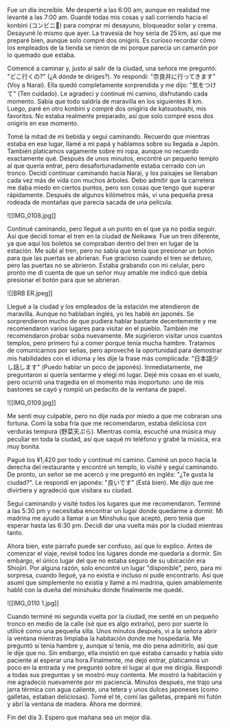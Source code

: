 Fue un día increíble. Me desperté a las 6:00 am, aunque en realidad me levanté a las 7:00 am. Guardé todas mis cosas y salí corriendo hacia el konbini (コンビニ🏪) para comprar mi desayuno, bloqueador solar y crema. Desayuné lo mismo que ayer. La travesía de hoy sería de 25 km, así que me preparé bien, aunque solo compré dos onigiris. Es curioso recordar cómo los empleados de la tienda se rieron de mí porque parecía un camarón por lo quemado que estaba.

Comencé a caminar y, justo al salir de la ciudad, una señora me preguntó: "どこ行くの?" (¿A dónde te diriges?). Yo respondí: "奈良井に行ってきます" (Voy a Narai). Ella quedó completamente sorprendida y me dijo: "気をつけて" (Ten cuidado). Le agradecí y continué mi camino, disfrutando cada momento. Sabía que todo saldría de maravilla en los siguientes 8 km. Luego, paré en otro konbini y compré dos onigiris de katsuobushi, mis favoritos. No estaba realmente preparado, así que solo compré esos dos onigiris en ese momento.

Tomé la mitad de mi bebida y seguí caminando. Recuerdo que mientras estaba en ese lugar, llamé a mi papá y hablamos sobre su llegada a Japón. También platicamos vagamente sobre mi ropa, aunque no recuerdo exactamente qué. Después de unos minutos, encontré un pequeño templo al que quería entrar, pero desafortunadamente estaba cerrado con un tronco. Decidí continuar caminando hacia Narai, y los paisajes se llenaban cada vez más de vida con muchos árboles. Debo admitir que la carretera me daba miedo en ciertos puntos, pero son cosas que tengo que superar rápidamente. Después de algunos kilómetros más, vi una pequeña presa rodeada de montañas que parecía sacada de una película.

![[IMG_0108.jpg]]

Continué caminando, pero llegué a un punto en el que ya no podía seguir. Así que decidí tomar el tren en la ciudad de Neikawa. Fue un tren diferente, ya que aquí los boletos se compraban dentro del tren en lugar de la estación. Me subí al tren, pero no sabía que tenía que presionar un botón para que las puertas se abrieran. Fue gracioso cuando el tren se detuvo, pero las puertas no se abrieron. Estaba grabando con mi celular, pero pronto me di cuenta de que un señor muy amable me indicó que debía presionar el botón para que se abrieran.

![[BRB ER.jpeg]]


Llegué a la ciudad y los empleados de la estación me atendieron de maravilla. Aunque no hablaban inglés, yo les hablé en japonés. Se sorprendieron mucho de que pudiera hablar bastante decentemente y me recomendaron varios lugares para visitar en el pueblo. También me recomendaron probar soba nuevamente. Me sugirieron visitar unos cuantos templos, pero primero fui a comer porque tenía mucha hambre. Tratamos de comunicarnos por señas, pero aproveché la oportunidad para demostrar mis habilidades con el idioma y les dije la frase más complicada: "日本語少し話します" (Puedo hablar un poco de japonés). Inmediatamente, me preguntaron si quería sentarme y elegí mi lugar. Dejé mis cosas en el suelo, pero ocurrió una tragedia en el momento más inoportuno: uno de mis bastones se cayó y rompió un pedacito de la ventana de papel.

![[IMG_0109.jpg]]

Me sentí muy culpable, pero no dije nada por miedo a que me cobraran una fortuna. Comí la soba fría que me recomendaron, estaba deliciosa con verduras tempura (野菜天ぷら). Mientras comía, escuché una música muy peculiar en toda la ciudad, así que saqué mi teléfono y grabé la música, era muy bonita.

Pagué los ¥1,420 por todo y continué mi camino. Caminé un poco hacia la derecha del restaurante y encontré un templo, lo visité y seguí caminando. De pronto, un señor se me acercó y me preguntó en inglés: "¿Te gusta la ciudad?". Le respondí en japonés: "良いです" (Está bien). Me dijo que me divirtiera y agradeció que visitara su ciudad.

Seguí caminando y visité todos los lugares que me recomendaron. Terminé a las 5:30 pm y necesitaba encontrar un lugar donde quedarme a dormir. Mi madrina me ayudó a llamar a un Minshuku que aceptó, pero tenía que esperar hasta las 6:30 pm. Decidí dar una vuelta más por la ciudad mientras tanto.

Ahora bien, este párrafo puede ser confuso, así que lo explico. Antes de comenzar el viaje, revisé todos los lugares donde me quedaría a dormir. Sin embargo, el único lugar del que no estaba seguro de su ubicación era Shiojiri. Por alguna razón, solo encontré un lugar "disponible", pero, para mi sorpresa, cuando llegué, ya no existía e incluso ni pude encontrarlo. Así que asumí que simplemente no existía y llamé a mi madrina, quien amablemente habló con la dueña del minshuku donde finalmente me quedé.

![[IMG_0110 1.jpg]]

Cuando terminé mi segunda vuelta por la ciudad, me senté en un pequeño tronco en medio de la calle (sé que es algo extraño), pero por suerte lo utilicé como una pequeña silla. Unos minutos después, vi a la señora abrir la ventana mientras limpiaba la habitación donde me hospedaría. Me preguntó si tenía hambre y, aunque sí tenía, me dio pena admitirlo, así que le dije que no. Sin embargo, ella insistió en que estaba cansado y había sido paciente al esperar una hora.Finalmente, me dejó entrar, platicamos un poco en la entrada y me preguntó sobre el lugar al que me dirigía. Respondí a todas sus preguntas y se mostró muy contenta. Me mostró la habitación y me agradeció nuevamente por mi paciencia. Minutos después, me trajo una jarra térmica con agua caliente, una tetera y unos dulces japoneses (como galletas, estaban deliciosas). Tomé el té, comí las galletas, preparé mi futón y abrí la ventana de madera. Ahora me dormiré.

Fin del día 3. Espero que mañana sea un mejor día.